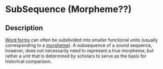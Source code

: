 # SubSequence (Morpheme??)

## Description

[Word forms](:cldf:SoundSequence) can often be subdivided into smaller functional units (usually corresponding to a [morpheme](:gold:Morpheme)). A subsequence of a sound sequence, however, does not necessarily need to represent a true morpheme, but rather a unit that is determined by scholars to serve as the basis for historical comparison.
